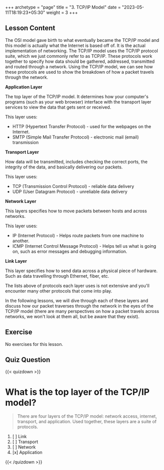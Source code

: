 +++
archetype = "page"
title = "3. TCP/IP Model"
date = "2023-05-11T18:19:23+05:30"
weight = 3
+++

## Lesson Content

The OSI model gave birth to what eventually became the TCP/IP model and this model is actually what the Internet is based off of. It is the actual implementation of networking. The TCP/IP model uses the TCP/IP protocol suite, which we just commonly refer to as TCP/IP. These protocols work together to specify how data should be gathered, addressed, transmitted and routed through a network. Using the TCP/IP model, we can see how these protocols are used to show the breakdown of how a packet travels through the network.

**Application Layer**

The top layer of the TCP/IP model. It determines how your computer's programs (such as your web browser) interface with the transport layer services to view the data that gets sent or received.

This layer uses:
* HTTP (Hypertext Transfer Protocol) - used for the webpages on the Internet.
* SMTP (Simple Mail Transfer Protocol) - electronic mail (email) transmission


**Transport Layer**

How data will be transmitted, includes checking the correct ports, the integrity of the data, and basically delivering our packets.

This layer uses:
* TCP (Transmission Control Protocol) - reliable data delivery
* UDP (User Datagram Protocol) - unreliable data delivery


**Network Layer**

This layers specifies how to move packets between hosts and across networks.

This layer uses:
* IP (Internet Protocol) - Helps route packets from one machine to another.
* ICMP (Internet Control Message Protocol) - Helps tell us what is going on, such as error messages and debugging information.


**Link Layer**

This layer specifies how to send data across a physical piece of hardware. Such as data travelling through Ethernet, fiber, etc.

The lists above of protocols each layer uses is not extensive and you'll encounter many other protocols that come into play.

In the following lessons, we will dive through each of these layers and discuss how our packet traverses through the network in the eyes of the TCP/IP model (there are many perspectives on how a packet travels across networks, we won't look at them all, but be aware that they exist).

## Exercise

No exercises for this lesson.

## Quiz Question

{{< quizdown >}}

# What is the top layer of the TCP/IP model?

> There are four layers of the TCP/IP model: network access, internet, transport, and application. Used together, these layers are a suite of protocols.

1. [ ] Link
2. [ ] Transport
3. [ ] Network
4. [x] Application

{{< /quizdown >}}

